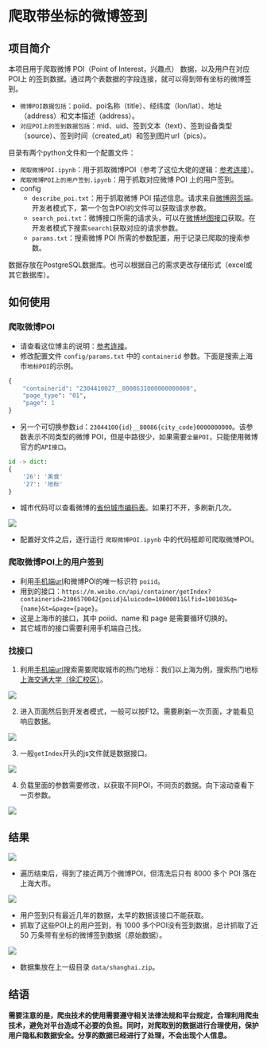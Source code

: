 # 爬取带坐标的微博签到

## 项目简介

本项目用于爬取微博 POI（Point of Interest，兴趣点） 数据，以及用户在对应 POI上 的签到数据。通过两个表数据的字段连接，就可以得到带有坐标的微博签到。
- `微博POI数据包括`：poiid、poi名称（title）、经纬度（lon/lat）、地址（address）和文本描述（address）。
- `对应POI上的签到数据包括`：mid、uid、签到文本（text）、签到设备类型（source）、签到时间（created_at）和签到图片url（pics）。

目录有两个python文件和一个配置文件：
- `爬取微博POI.ipynb`：用于抓取微博POI（参考了这位大佬的逻辑：[参考连接](https://gitee.com/Jongsh/weibo-poi-crawler)）。
- `爬取微博POI上的用户签到.ipynb`：用于抓取对应微博 POI 上的用户签到。
- config
	- `describe_poi.txt`：用于抓取微博 POI 描述信息。请求来自[微博网页端](https://weibo.com/p/100101B2094253D664A1FA479B)。开发者模式下，第一个包含POI的文件可以获取请求参数。
	- `search_poi.txt`：微博接口所需的请求头，可以在[微博地图接口](https://place.weibo.com/wandermap/?pcid=B2094251DB6FABFC489A)获取。在开发者模式下搜索`search1`获取对应的请求参数。
	- `params.txt`：搜索微博 POI 所需的参数配置，用于记录已爬取的搜索参数。

数据存放在PostgreSQL数据库。也可以根据自己的需求更改存储形式（excel或其它数据库）。

## 如何使用

### 爬取微博POI

- 请查看这位博主的说明：[参考连接](https://gitee.com/Jongsh/weibo-poi-crawler)。
- 修改配置文件 `config/params.txt` 中的 `containerid` 参数。下面是搜索上海市`地标POI`的示例。
```python
{
    "containerid": "2304410027__8008631000000000000",
    "page_type": "01",
    "page": 1
}
```
- 另一个可切换参数`id`：`23044100{id}__80086{city_code}0000000000`。该参数表示不同类型的微博 POI，但是中路很少，如果需要`全量POI`，只能使用微博官方的`API接口`。
```python
id -> dict:
{
    '26': '美食'
    '27': '地标'
}
```

- 城市代码可以查看微博的[省份城市编码表](https://open.weibo.com/wiki/%E7%9C%81%E4%BB%BD%E5%9F%8E%E5%B8%82%E7%BC%96%E7%A0%81%E8%A1%A8)。如果打不开，多刷新几次。
<img src="fig/微博城市编码.png">

	
- 配置好文件之后，逐行运行 `爬取微博POI.ipynb` 中的代码框即可爬取微博POI。

### 爬取微博POI上的用户签到

- 利用[手机端url](https://m.weibo.cn/)和微博POI的唯一标识符 `poiid`。
- 用到的接口：`https://m.weibo.cn/api/container/getIndex?containerid=2306570042{poiid}&luicode=10000011&lfid=100103&q={name}&t=&page={page}`。
- 这是上海市的接口，其中 poiid、name 和 page 是需要循环切换的。
- 其它城市的接口需要利用手机端自己找。

### 找接口
1. 利用[手机端url](https://m.weibo.cn/)搜索需要爬取城市的热门地标：我们以上海为例，搜索热门地标[上海交通大学（徐汇校区）](https://m.weibo.cn/p/index?containerid=100808ad6670074e043660db887b89ef25e03e_-_lbs&lcardid=frompoi&extparam=frompoi&luicode=10000011&lfid=100103type%3D21%26q%3D%E4%B8%8A%E6%B5%B7%E4%BA%A4%E9%80%9A%E5%A4%A7%E5%AD%A6%26t%3D)。
<img src="fig/第一步.png">

2. 进入页面然后到开发者模式，一般可以按F12。需要刷新一次页面，才能看见响应数据。
<img src="fig/第二步.png">

3. 一般`getIndex`开头的js文件就是数据接口。
<img src="fig/第三步.png">

4. 负载里面的参数需要修改，以获取不同POI，不同页的数据。向下滚动查看下一页参数。
<img src="fig/第四步.png">

## 结果

<img src="fig/结果1.png">

- 遍历结束后，得到了接近两万个微博POI，但清洗后只有 8000 多个 POI 落在上海大市。
<img src="fig/结果2.png">
	
- 用户签到只有最近几年的数据，太早的数据该接口不能获取。
- 抓取了这些POI上的用户签到，有 1000 多个POI没有签到数据，总计抓取了近 50 万条带有坐标的微博签到数据（原始数据）。
<img src="fig/结果数据.png">

- 数据集放在上一级目录 `data/shanghai.zip`。

## 结语

**需要注意的是，爬虫技术的使用需要遵守相关法律法规和平台规定，合理利用爬虫技术，避免对平台造成不必要的负担。同时，对爬取到的数据进行合理使用，保护用户隐私和数据安全。分享的数据已经进行了处理，不会出现个人信息。**
